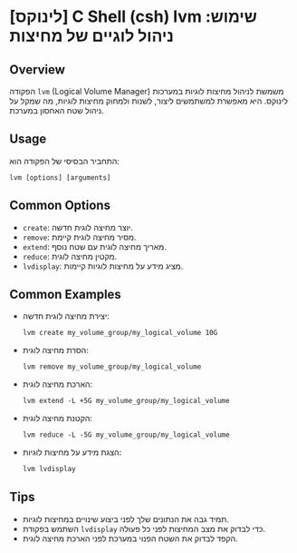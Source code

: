 # [לינוקס] C Shell (csh) lvm שימוש: ניהול לוגיים של מחיצות

## Overview
הפקודה `lvm` (Logical Volume Manager) משמשת לניהול מחיצות לוגיות במערכות לינוקס. היא מאפשרת למשתמשים ליצור, לשנות ולמחוק מחיצות לוגיות, מה שמקל על ניהול שטח האחסון במערכת.

## Usage
התחביר הבסיסי של הפקודה הוא:
```
lvm [options] [arguments]
```

## Common Options
- `create`: יוצר מחיצה לוגית חדשה.
- `remove`: מסיר מחיצה לוגית קיימת.
- `extend`: מאריך מחיצה לוגית עם שטח נוסף.
- `reduce`: מקטין מחיצה לוגית.
- `lvdisplay`: מציג מידע על מחיצות לוגיות קיימות.

## Common Examples
- יצירת מחיצה לוגית חדשה:
  ```csh
  lvm create my_volume_group/my_logical_volume 10G
  ```

- הסרת מחיצה לוגית:
  ```csh
  lvm remove my_volume_group/my_logical_volume
  ```

- הארכת מחיצה לוגית:
  ```csh
  lvm extend -L +5G my_volume_group/my_logical_volume
  ```

- הקטנת מחיצה לוגית:
  ```csh
  lvm reduce -L -5G my_volume_group/my_logical_volume
  ```

- הצגת מידע על מחיצות לוגיות:
  ```csh
  lvm lvdisplay
  ```

## Tips
- תמיד גבה את הנתונים שלך לפני ביצוע שינויים במחיצות לוגיות.
- השתמש בפקודת `lvdisplay` כדי לבדוק את מצב המחיצות לפני כל פעולה.
- הקפד לבדוק את השטח הפנוי במערכת לפני הארכת מחיצה לוגית.